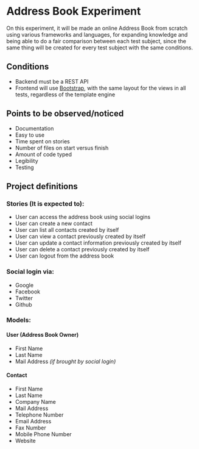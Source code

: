 Address Book Experiment
=======================

On this experiment, it will be made an online Address Book from scratch using various frameworks and languages, for expanding knowledge and being able to do a fair comparison between each test subject, since the same thing will be created for every test subject with the same conditions.


## Conditions

  - Backend must be a REST API
  - Frontend will use [Bootstrap](https://getbootstrap.com/), with the same layout for the views in all tests, regardless of the template engine


## Points to be observed/noticed

  - Documentation
  - Easy to use
  - Time spent on stories
  - Number of files on start versus finish
  - Amount of code typed
  - Legibility
  - Testing


## Project definitions

### Stories (It is expected to):

  - User can access the address book using social logins
  - User can create a new contact
  - User can list all contacts created by itself
  - User can view a contact previously created by itself
  - User can update a contact information previously created by itself
  - User can delete a contact previously created by itself
  - User can logout from the address book


### Social login via:

  - Google
  - Facebook
  - Twitter
  - Github


### Models:

#### User (Address Book Owner)
  - First Name
  - Last Name
  - Mail Address _(if brought by social login)_

#### Contact

  - First Name
  - Last Name
  - Company Name
  - Mail Address
  - Telephone Number
  - Email Address
  - Fax Number
  - Mobile Phone Number
  - Website